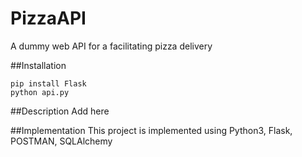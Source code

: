 # PizzaAPI
A dummy web API for a facilitating pizza delivery

##Installation

```
pip install Flask
python api.py
```

##Description
Add here

##Implementation
This project is implemented using Python3, Flask, POSTMAN, SQLAlchemy

